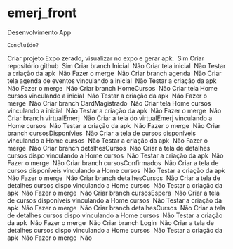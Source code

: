 # emerj_front
Desenvolvimento App

	Concluído?
Criar projeto Expo zerado, visualizar no expo e gerar apk. 	Sim
Criar repositório github 	Sim
Criar branch Inicial 	Não
Criar tela inicial 	Não
Testar a criação da apk 	Não
Fazer o merge 	Não
Criar branch agenda 	Não
Criar tela agenda de eventos vinculando a inicial 	Não
Testar a criação da apk 	Não
Fazer o merge 	Não
Criar branch HomeCursos 	Não
Criar tela Home cursos vinculando a inicial 	Não
Testar a criação da apk 	Não
Fazer o merge 	Não
Criar branch CardMagistrado 	Não
Criar tela Home cursos vinculando a inicial 	Não
Testar a criação da apk 	Não
Fazer o merge 	Não
Criar branch virtualEmerj 	Não
Criar a tela do virtualEmerj vinculando a Home cursos 	Não
Testar a criação da apk 	Não
Fazer o merge 	Não
Criar branch cursosDisponívies 	Não
Criar a tela de cursos disponíveis vinculando a Home cursos 	Não
Testar a criação da apk 	Não
Fazer o merge 	Não
Criar branch detalhesCursos 	Não
Criar a tela de detalhes cursos dispo vinculando a Home cursos 	Não
Testar a criação da apk 	Não
Fazer o merge 	Não
Criar branch cursosConfirmados 	Não
Criar a tela de cursos disponíveis vinculando a Home cursos 	Não
Testar a criação da apk 	Não
Fazer o merge 	Não
Criar branch detalhesCursos 	Não
Criar a tela de detalhes cursos dispo vinculando a Home cursos 	Não
Testar a criação da apk 	Não
Fazer o merge 	Não
Criar branch cursosEspera 	Não
Criar a tela de cursos disponíveis vinculando a Home cursos 	Não
Testar a criação da apk 	Não
Fazer o merge 	Não
Criar branch detalhesCursos 	Não
Criar a tela de detalhes cursos dispo vinculando a Home cursos 	Não
Testar a criação da apk 	Não
Fazer o merge 	Não
Criar branch Login 	Não
Criar a tela de detalhes cursos dispo vinculando a Home cursos 	Não
Testar a criação da apk 	Não
Fazer o merge 	Não
	

